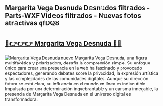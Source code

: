 ## Margarita Vega Desnuda D𝚎sn𝚞dos filtr𝚊dos - Parts-WXF Vid𝚎os filtr𝚊dos - N𝚞evas f𝚘tos atr𝚊ctivas qfDQ8

# <h2><a href="http://mba9lx3.tromn.icu/?c=Margarita+Vega+Desnuda">🔗👉👉👉 Margarita Vega Desnuda 🔗🔗</a></h2>

[![Margarita Vega Desnuda nuevo](https://i.imgur.com/pEAQMta.gif)](http://mba9lx3.tromn.icu/?c=Margarita+Vega+Desnuda)
Margarita Vega Desnuda, una figura multifacética y polarizadora, desafía la comprensión simple. Su enfoque único para crear una presencia en la web ha fascinado y provocado espectadores, generando debates sobre la privacidad, la expresión artística y las complejidades de las comunidades digitales. Aunque su dirección futura no está clara, su influencia en el mundo en línea es indiscutible. Impulsada por una determinación inquebrantable y un carisma innegable, la presencia de Margarita Vega Desnuda en el universo digital es transformadora.
